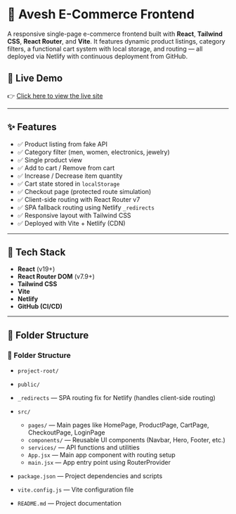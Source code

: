 # 🛒 Avesh E-Commerce Frontend

A responsive single-page e-commerce frontend built with **React**, **Tailwind CSS**, **React Router**, and **Vite**. It features dynamic product listings, category filters, a functional cart system with local storage, and routing — all deployed via Netlify with continuous deployment from GitHub.

## 🔗 Live Demo

👉 [Click here to view the live site](https://app.netlify.com/projects/avesh-ecommerce-frontend/overview)

---

## ✨ Features

- ✅ Product listing from fake API
- ✅ Category filter (men, women, electronics, jewelry)
- ✅ Single product view
- ✅ Add to cart / Remove from cart
- ✅ Increase / Decrease item quantity
- ✅ Cart state stored in `localStorage`
- ✅ Checkout page (protected route simulation)
- ✅ Client-side routing with React Router v7
- ✅ SPA fallback routing using Netlify `_redirects`
- ✅ Responsive layout with Tailwind CSS
- ✅ Deployed with Vite + Netlify (CDN)

---

## 🧱 Tech Stack

- **React** (v19+)
- **React Router DOM** (v7.9+)
- **Tailwind CSS**
- **Vite**
- **Netlify**
- **GitHub (CI/CD)**

---

## 📁 Folder Structure

### 📁 Folder Structure

- `project-root/`
- `public/`
- `_redirects` — SPA routing fix for Netlify (handles client-side routing)

- `src/`
  - `pages/` — Main pages like HomePage, ProductPage, CartPage, CheckoutPage, LoginPage
  - `components/` — Reusable UI components (Navbar, Hero, Footer, etc.)
  - `services/` — API functions and utilities
  - `App.jsx` — Main app component with routing setup
  - `main.jsx` — App entry point using RouterProvider
- `package.json` — Project dependencies and scripts
- `vite.config.js` — Vite configuration file
- `README.md` — Project documentation

